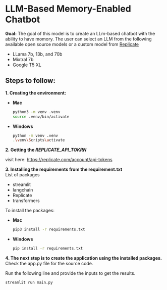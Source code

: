 # LLM-Based Memory-Enabled Chatbot
**Goal:** 
The goal of this model is to create an LLm-based chatbot with the ability to have momory. The user can select an LLM from the following available open source models or a custom model from [Replicate](https://replicate.com/collections/trainable-language-models)
* LLama 7b, 13b, and 70b
* Mixtral 7b
* Google T5 XL

## Steps to follow:

**1. Creating the environment:**

* **Mac**
    ```bash
    python3 -m venv .venv
    source .venv/bin/activate
    ```
* **Windows**
    ```bash
    python -m venv .venv
    .\venv\Scripts\activate
    ```

**2. Getting the *REPLICATE_API_TOKRN***

visit here: https://replicate.com/account/api-tokens

**3. Installing the requirements from the requirement.txt**\
List of packages
* streamlit
* langchain
* Replicate
* transformers

To install the packages:
* **Mac**
    ```bash
    pip3 install -r requirements.txt
    ```
* **Windows**
    ```bash
    pip install -r requirements.txt
    ```

**4. The next step is to create the application using the installed packages.**
Check the app.py file for the source code.

Run the following line and provide the inputs to get the results.

```bash
streamlit run main.py
```
